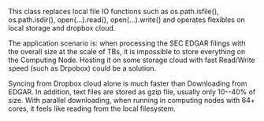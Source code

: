 This class replaces local file IO functions such as os.path.isfile(), os.path.isdir(), open(...).read(), open(...).write()  and operates flexibles on local storage and dropbox cloud.

The application scenario is: when processing the SEC EDGAR filings with the overall size at the scale of TBs, it is impossible to store everything on the Computing Node. Hosting it on some storage cloud with fast Read/Write speed (such as Drpobox) could be a solution.

Syncing from Dropbox cloud alone is much faster than Downloading from EDGAR. In addition, text files are stored as gzip file, usually only 10--40% of size. With parallel downloading, when running in computing nodes with 64+ cores, it feels like reading from the local filesystem.

